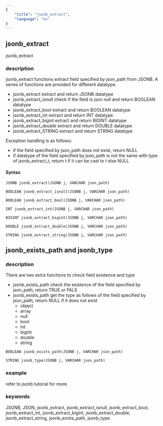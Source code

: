 ```yaml
---
{
    "title": "jsonb_extract",
    "language": "en"
}
---
```


<!-- 
Licensed to the Apache Software Foundation (ASF) under one
or more contributor license agreements.  See the NOTICE file
distributed with this work for additional information
regarding copyright ownership.  The ASF licenses this file
to you under the Apache License, Version 2.0 (the
"License"); you may not use this file except in compliance
with the License.  You may obtain a copy of the License at

  http://www.apache.org/licenses/LICENSE-2.0

Unless required by applicable law or agreed to in writing,
software distributed under the License is distributed on an
"AS IS" BASIS, WITHOUT WARRANTIES OR CONDITIONS OF ANY
KIND, either express or implied.  See the License for the
specific language governing permissions and limitations
under the License.
-->

## jsonb_extract

<version since="1.2.0">

jsonb_extract

</version>

### description

jsonb_extract functions extract field specified by json_path from JSONB. A series of functions are provided for different datatype.
- jsonb_extract extract and return JSONB datatype
- jsonb_extract_isnull check if the field is json null and return BOOLEAN datatype
- jsonb_extract_bool extract and return BOOLEAN datatype
- jsonb_extract_int extract and return INT datatype
- jsonb_extract_bigint extract and return BIGINT datatype
- jsonb_extract_double extract and return DOUBLE datatype
- jsonb_extract_STRING extract and return STRING datatype

Exception handling is as follows:
- if the field specified by json_path does not exist, return NULL
- if datatype of the field specified by json_path is not the same with type of jsonb_extract_t, return t if it can be cast to t else NULL

#### Syntax

`JSONB jsonb_extract(JSONB j, VARCHAR json_path)`

`BOOLEAN jsonb_extract_isnull(JSONB j, VARCHAR json_path)`

`BOOLEAN jsonb_extract_bool(JSONB j, VARCHAR json_path)`

`INT jsonb_extract_int(JSONB j, VARCHAR json_path)`

`BIGINT jsonb_extract_bigint(JSONB j, VARCHAR json_path)`

`DOUBLE jsonb_extract_double(JSONB j, VARCHAR json_path)`

`STRING jsonb_extract_string(JSONB j, VARCHAR json_path)`


## jsonb_exists_path and jsonb_type
### description

There are two extra functions to check field existence and type
- jsonb_exists_path check the existence of the field specified by json_path, return TRUE or FALS
- jsonb_exists_path get the type as follows of the field specified by json_path, return NULL if it does not exist
  - object
  - array
  - null
  - bool
  - int
  - bigint
  - double
  - string

`BOOLEAN jsonb_exists_path(JSONB j, VARCHAR json_path)`

`STRING jsonb_type(JSONB j, VARCHAR json_path)`


### example

refer to jsonb tutorial for more.


### keywords
JSONB, JSON, jsonb_extract, jsonb_extract_isnull, jsonb_extract_bool, jsonb_extract_int, jsonb_extract_bigint, jsonb_extract_double, jsonb_extract_string, jsonb_exists_path, jsonb_type
